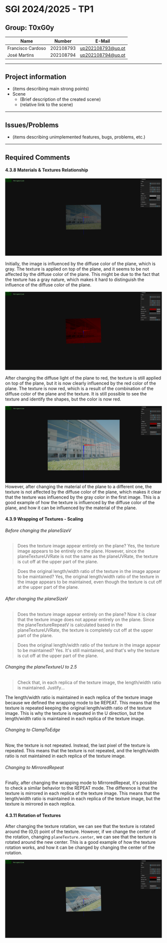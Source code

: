 # SGI 2024/2025 - TP1

## Group: T0xG0y

| Name              | Number    | E-Mail             |
| ----------------- | --------- | ------------------ |
| Francisco Cardoso | 202108793 | up202108793@up.pt  |
| José Martins      | 202108794 | up202108794@up.pt  |

----
## Project information

- (items describing main strong points)
- Scene
  - (Brief description of the created scene)
  - (relative link to the scene)
----
## Issues/Problems

- (items describing unimplemented features, bugs, problems, etc.)
----

## Required Comments

#### 4.3.8 Materials & Textures Relationship

![Plane with gray diffuse color](screenshots/4.3.8-1.png)

Initially, the image is influenced by the diffuse color of the plane, which is gray. The texture is applied on top of the plane, and it seems to be not affected by the diffuse color of the plane. This might be due to the fact that the texture has a gray nature, which makes it hard to distinguish the influence of the diffuse color of the plane.

![Plane with red diffuse color](screenshots/4.3.8-2.png)

After changing the diffuse light of the plane to red, the texture is still applied on top of the plane, but it is now clearly influenced by the red color of the plane. The texture is now red, which is a result of the combination of the diffuse color of the plane and the texture. It is still possible to see the texture and identify the shapes, but the color is now red.

![Plane with Different Material](screenshots/4.3.8-3.png)
However, after changing the material of the plane to a different one, the texture is not affected by the diffuse color of the plane, which makes it clear that the texture was influenced by the gray color in the first image. This is a good example of how the texture is influenced by the diffuse color of the plane, and how it can be influenced by the material of the plane.

#### 4.3.9 Wrapping of Textures - Scaling 


###### Before changing the planeSizeV 

> Does the texture image appear entirely on the plane?
Yes, the texture image appears to be entirely on the plane. However, since the planeTextureUVRate is not the same as the planeUVRate, the texture is cut off at the upper part of the plane. 

> Does the original length/width ratio of the texture in the image appear to be maintained?
Yes, the original length/width ratio of the texture in the image appears to be maintained, even though the texture is cut off at the upper part of the plane.

###### After changing the planeSizeV

> Does the texture image appear entirely on the plane?
Now it is clear that the texture image does not appear entirely on the plane. Since the planeTextureRepeatV is calculated based in the planeTextureUVRate, the texture is completely cut off at the upper part of the plane. 

> Does the original length/width ratio of the texture in the image appear to be maintained?
Yes. It's still maintained, and that's why the texture is cut off at the upper part of the plane.

###### Changing the planeTextureU to 2.5

>Check that, in each replica of the texture image, the length/width ratio is maintained. Justify...

The length/width ratio is maintained in each replica of the texture image because we defined the wrapping mode to be REPEAT. This means that the texture is repeated keeping the original length/width ratio of the texture image. This is why the texture is repeated in the U direction, but the length/width ratio is maintained in each replica of the texture image.

###### Changing to ClampToEdge

Now, the texture is not repeated. Instead, the last pixel of the texture is repeated. This means that the texture is not repeated, and the length/width ratio is not maintained in each replica of the texture image. 

###### Changing to MirroredRepeat

Finally, after changing the wrapping mode to MirroredRepeat, it's possible to check a similar behavior to the REPEAT mode. The difference is that the texture is mirrored in each replica of the texture image. This means that the length/width ratio is maintained in each replica of the texture image, but the texture is mirrored in each replica.

#### 4.3.11 Rotation of Textures

After changing the texture rotation, we can see that the texture is rotated around the  (0,0) point of the texture. However, if we change the center of the rotation, changing `planeTexture.center`, we can see that the texture is rotated around the new center. This is a good example of how the texture rotation works, and how it can be changed by changing the center of the rotation.

![Texture Rotation](screenshots/4.3.11-1.png)

